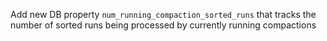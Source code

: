 Add new DB property `num_running_compaction_sorted_runs` that tracks the number of sorted runs being processed by currently running compactions
